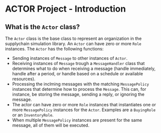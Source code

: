 # ACTOR Project - Introduction

## What is the `Actor` class?

The `Actor` class is the base class to represent an organization in the supplychain simulation library. An `Actor` can have zero or more `Role` instances. The `Actor` has the following functions:

 - Sending instances of `Message` to other instances of `Actor`.
 - Receiving instances of `Message` trough a `MessageHandler` class that determines what to do when receiving a message (handle immediately, handle after a period, or handle based on a schedule or available resources).
 -  Processing the inclming messages with the matching `MessagePolicy` instances that determine how to process the `Message`. This can, for instance, be storing the message, sending a reply, or ignoring the message.
 - The actor can have zero or more `Role` instances that instantiates one or more `MessagePolicy` instances for the `Actor`. Examples are a `BuyingRole` or an `InventoryRole`.
 - When multiple `MessagePolicy` instances are present for the same message, all of them will be executed.
 
 